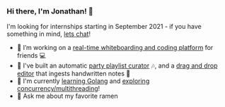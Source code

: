 ### Hi there, I'm Jonathan! 👋

I'm looking for internships starting in September 2021 - if you have something in mind, [lets chat](https://www.linkedin.com/in/jonathan-cui/)!

- 🔭 I’m working on a [real-time whiteboarding and coding platform](https://itsohana.com) for friends 💻
- 🐣 I've built an automatic [party playlist curator](https://autodj.party/) 🎶, and a [drag and drop editor](https://github.com/Jonathancui123/Scribbit) that ingests handwritten notes 📝
- 🌱 I'm currently [learning Golang](https://github.com/Jonathancui123/go-peer-network) and [exploring concurrency/multithreading](https://github.com/Jonathancui123/Python-Multithread-Scraper)!
- 💬 Ask me about my favorite ramen


<!--
**Jonathancui123/Jonathancui123** is a ✨ _special_ ✨ repository because its `README.md` (this file) appears on your GitHub profile.

Here are some ideas to get you started:

- 🔭 I’m currently working on ...
- 🌱 I’m currently learning ...
- 👯 I’m looking to collaborate on ...
- 🤔 I’m looking for help with ...
- 💬 Ask me about ...
- 📫 How to reach me: ...
- 😄 Pronouns: ...
- ⚡ Fun fact: ...
-->
